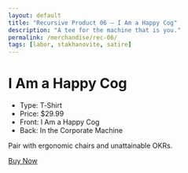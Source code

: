 ```yaml
---
layout: default
title: "Recursive Product 06 — I Am a Happy Cog"
description: "A tee for the machine that is you."
permalink: /merchandise/rec-06/
tags: [labor, stakhanovite, satire]
---
```


# I Am a Happy Cog

- Type: T‑Shirt
- Price: $29.99
- Front: I Am a Happy Cog
- Back: In the Corporate Machine

Pair with ergonomic chairs and unattainable OKRs.

[Buy Now](/checkout/?sku=rec-06&title=I%20Am%20a%20Happy%20Cog&price=29.99&type=shirt)
